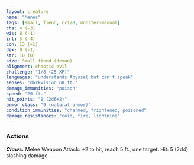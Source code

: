 ```yaml
---
layout: creature
name: "Manes"
tags: [small, fiend, cr1/8, monster-manual]
cha: 4 (-3)
wis: 8 (-1)
int: 3 (-4)
con: 13 (+1)
dex: 9 (-1)
str: 10 (0)
size: Small fiend (demon)
alignment: chaotic evil
challenge: "1/8 (25 XP)"
languages: "understands Abyssal but can't speak"
senses: "darkvision 60 ft."
damage_immunities: "poison"
speed: "20 ft."
hit_points: "9 (2d6+2)"
armor_class: "9 (natural armor)"
condition_immunities: "charmed, frightened, poisoned"
damage_resistances: "cold, fire, lightning"
---
```


### Actions

***Claws.*** Melee Weapon Attack: +2 to hit, reach 5 ft., one target. Hit: 5 (2d4) slashing damage.